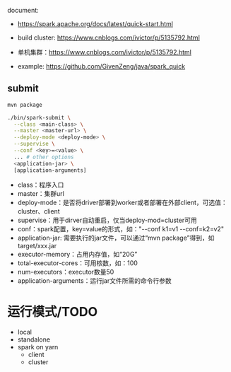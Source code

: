 document:
- https://spark.apache.org/docs/latest/quick-start.html
- build cluster: https://www.cnblogs.com/ivictor/p/5135792.html
- 单机集群：https://www.cnblogs.com/ivictor/p/5135792.html

- example: https://github.com/GivenZeng/java/spark_quick

## submit
```sh
mvn package

./bin/spark-submit \
  --class <main-class> \
  --master <master-url> \
  --deploy-mode <deploy-mode> \
  --supervise \
  --conf <key>=<value> \
  ... # other options
  <application-jar> \
  [application-arguments]
```
- class：程序入口
- master：集群url
- deploy-mode：是否将driver部署到worker或者部署在外部client，可选值：cluster、client
- supervise：用于dirver自动重启，仅当deploy-mod=cluster可用
- conf：spark配置，key=value的形式，如："--conf k1=v1 --conf=k2=v2"
- application-jar: 需要执行的jar文件，可以通过“mvn package”得到，如target/xxx.jar
- executor-memory：占用内存值，如“20G”
- total-executor-cores：可用核数，如：100
- num-executors：executor数量50
- application-arguments：运行jar文件所需的命令行参数

# 运行模式/TODO
- local
- standalone
- spark on yarn
  - client
  - cluster